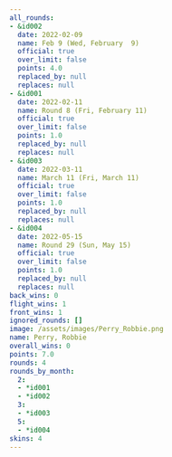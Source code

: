 ```yaml
---
all_rounds:
- &id002
  date: 2022-02-09
  name: Feb 9 (Wed, February  9)
  official: true
  over_limit: false
  points: 4.0
  replaced_by: null
  replaces: null
- &id001
  date: 2022-02-11
  name: Round 8 (Fri, February 11)
  official: true
  over_limit: false
  points: 1.0
  replaced_by: null
  replaces: null
- &id003
  date: 2022-03-11
  name: March 11 (Fri, March 11)
  official: true
  over_limit: false
  points: 1.0
  replaced_by: null
  replaces: null
- &id004
  date: 2022-05-15
  name: Round 29 (Sun, May 15)
  official: true
  over_limit: false
  points: 1.0
  replaced_by: null
  replaces: null
back_wins: 0
flight_wins: 1
front_wins: 1
ignored_rounds: []
image: /assets/images/Perry_Robbie.png
name: Perry, Robbie
overall_wins: 0
points: 7.0
rounds: 4
rounds_by_month:
  2:
  - *id001
  - *id002
  3:
  - *id003
  5:
  - *id004
skins: 4
---
```

